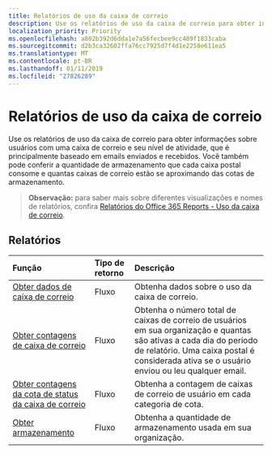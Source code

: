 ```yaml
---
title: Relatórios de uso da caixa de correio
description: Use os relatórios de uso da caixa de correio para obter informações sobre usuários com uma caixa de correio e seu nível de atividade, que é principalmente baseado em emails enviados e recebidos. Você também pode conferir a quantidade de armazenamento que cada caixa postal consome e quantas caixas de correio estão se aproximando das cotas de armazenamento.
localization_priority: Priority
ms.openlocfilehash: a802b392d6dda1e7a56fecbee9cc489f1833caba
ms.sourcegitcommit: d2b3ca32602ffa76cc7925d7f4d1e2258e611ea5
ms.translationtype: MT
ms.contentlocale: pt-BR
ms.lasthandoff: 01/11/2019
ms.locfileid: "27826289"
---
```

# <a name="mailbox-usage-reports"></a>Relatórios de uso da caixa de correio

Use os relatórios de uso da caixa de correio para obter informações sobre usuários com uma caixa de correio e seu nível de atividade, que é principalmente baseado em emails enviados e recebidos. Você também pode conferir a quantidade de armazenamento que cada caixa postal consome e quantas caixas de correio estão se aproximando das cotas de armazenamento.

> **Observação:** para saber mais sobre diferentes visualizações e nomes de relatórios, confira [Relatórios do Office 365 Reports - Uso da caixa de correio](https://support.office.com/client/Mailbox-usage-beffbe01-ce2d-4614-9ae5-7898868e2729).

## <a name="reports"></a>Relatórios

| Função                                 | Tipo de retorno | Descrição                              |
| :--------------------------------------- | :---------- | :--------------------------------------- |
| [Obter dados de caixa de correio](../api/reportroot-getmailboxusagedetail.md) | Fluxo      | Obtenha dados sobre o uso da caixa de correio.         |
| [Obter contagens de caixa de correio](../api/reportroot-getmailboxusagemailboxcounts.md) | Fluxo      | Obtenha o número total de caixas de correio de usuários em sua organização e quantas são ativas a cada dia do período de relatório. Uma caixa postal é considerada ativa se o usuário enviou ou leu qualquer email. |
| [Obter contagens da cota de status da caixa de correio](../api/reportroot-getmailboxusagequotastatusmailboxcounts.md) | Fluxo      | Obtenha a contagem de caixas de correio de usuário em cada categoria de cota. |
| [Obter armazenamento](../api/reportroot-getmailboxusagestorage.md) | Fluxo      | Obtenha a quantidade de armazenamento usada em sua organização. |
